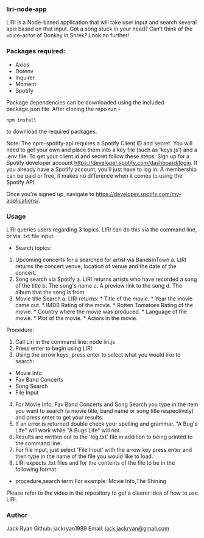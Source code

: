 ### liri-node-app
LIRI is a Node-based application that will take user input and search several apis based on that input. Got a song stuck in your head? Can't think of the voice-actor of Donkey in Shrek? Look no further! 

### Packages required: ###
- Axios
- Dotenv
- Inquirer
- Moment
- Spotify

Package dependencies can be downloaded using the included package.json file. After cloning the repo run - 
``````````
npm install
``````````
to download the required packages.

Note: The npm-spotify-api requires a Spotify Client ID and secret. 
You will need to get your own and place them into a key file (such as 'keys.js') and a .env file. 
To get your client id and secret follow these steps: 
Sign up for a Spotify developer account https://developer.spotify.com/dashboard/login. 
If you already have a Spotify account, you'll just have to log in. A membership can be paid or free, it makes no difference when it comes to using the Spotify API.

Once you're signed up, navigate to https://developer.spotify.com/my-applications/. 

### Usage ###
LIRI queries users regarding 3 topics. LIRI can do this via the command line, or via .txt file input.

- Search topics:

1. Upcoming concerts for a searched for artist via BandsInTown
    a. LIRI returns the concert venue, location of venue and the date of the concert.
2. Song search via Spotify
    a. LIRI returns artists who have recorded a song of the title
    b. The song's name
    c. A preview link to the song
    d. The album that the song is from
3. Movie title Search
    a. LIRI returns:
        * Title of the movie.
        * Year the movie came out.
        * IMDB Rating of the movie.
        * Rotten Tomatoes Rating of the movie.
        * Country where the movie was produced.
        * Language of the movie.
        * Plot of the movie.
        * Actors in the movie.

Procedure:
1. Call Liri in the command line: 
node liri.js
2. Press enter to begin using LIRI
3. Using the arrow keys, press enter to select what you would like to search:
- Movie Info 
- Fav Band Concerts
- Song Search
- File Input
4. For Movie Info, Fav Band Concerts and Song Search you type in the item you want to search (a movie title, band name or song title respectively) and press enter to get your results.
5. If an error is returned double check your spelling and grammar. "A Bug's Life" will work while "A Bugs Life" will not.
6. Results are written out to the 'log.txt' file in addition to being printed to the command line.
7. For file input, just select 'File Input' with the arrow key press enter and then type in the name of the file you would like to load.
8. LIRI expects .txt files and for the contents of the file to be in the following format:
- procedure,search term
For example:
Movie Info,The Shining

Please refer to the video in the repository to get a clearer idea of how to use LIRI.

### Author ###
Jack Ryan
Github: jackryan1989
Email: jack.jackryan@gmail.com